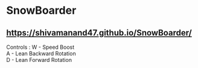 # SnowBoarder
## https://shivamanand47.github.io/SnowBoarder/
Controls : 
W - Speed Boost\
A - Lean Backward Rotation\
D - Lean Forward Rotation
